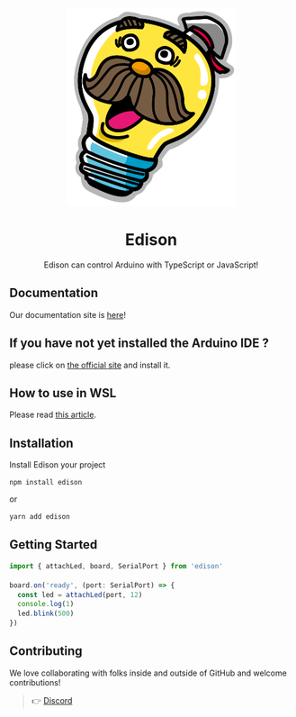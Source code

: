 <p align="center">

  <img width="300px" src="/public/images/icon.png" alt ="なんかいい感じの画像">

</p>

<h1 align="center">Edison</h1>

<p align="center">Edison can control Arduino with TypeScript or JavaScript!</p>

<p align="center">

</p>

## Documentation

Our documentation site is [here](https://edison-js-document.vercel.app/)!

## If you have not yet installed the Arduino IDE ?

please click on [the official site](https://www.arduino.cc/en/software) and install it.

## How to use in WSL

Please read [this article](https://zenn.dev/konjikun/articles/e905f4ce99d3ea).

## Installation

Install Edison your project

```console
npm install edison
```

or

```console
yarn add edison
```

## Getting Started

```.ts
import { attachLed, board, SerialPort } from 'edison'

board.on('ready', (port: SerialPort) => {
  const led = attachLed(port, 12)
  console.log(1)
  led.blink(500)
})
```

## Contributing

We love collaborating with folks inside and outside of GitHub and welcome contributions!

> 👉 [Discord](eHB5dBkZyW)
